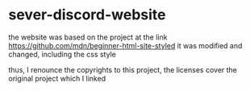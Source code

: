 # sever-discord-website


the website was based on the project at the link https://github.com/mdn/beginner-html-site-styled it was modified and changed, including the css style 

thus, I renounce the copyrights to this project, the licenses cover the original project which I linked 
